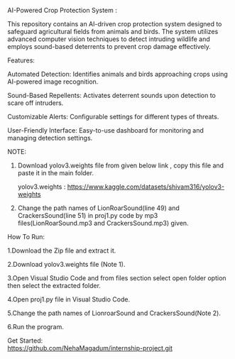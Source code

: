 AI-Powered Crop Protection System : 

This repository contains an AI-driven crop protection system designed to safeguard agricultural fields from animals and birds. The system utilizes advanced computer vision techniques to detect intruding wildlife and employs sound-based deterrents to prevent crop damage effectively.

Features:

Automated Detection: Identifies animals and birds approaching crops using AI-powered image recognition.

Sound-Based Repellents: Activates deterrent sounds upon detection to scare off intruders.

Customizable Alerts: Configurable settings for different types of threats.

User-Friendly Interface: Easy-to-use dashboard for monitoring and managing detection settings.

NOTE:
1. Download yolov3.weights file from given below link , copy this file and paste it in the main folder.

    yolov3.weights :  https://www.kaggle.com/datasets/shivam316/yolov3-weights
   
3. Change the path names of LionRoarSound(line 49) and CrackersSound(line 51) in proj1.py code by mp3 files(LionRoarSound.mp3 and CrackersSound.mp3) given.

How To Run:

1.Download the Zip file and extract it.

2.Download yolov3.weights file (Note 1).

3.Open Visual Studio Code and from files section select open folder option then select the extracted folder.

4.Open proj1.py file in Visual Studio Code.

5.Change the path names of LionroarSound and CrackersSound(Note 2).

6.Run the program.


Get Started:  
https://github.com/NehaMagadum/internship-project.git

